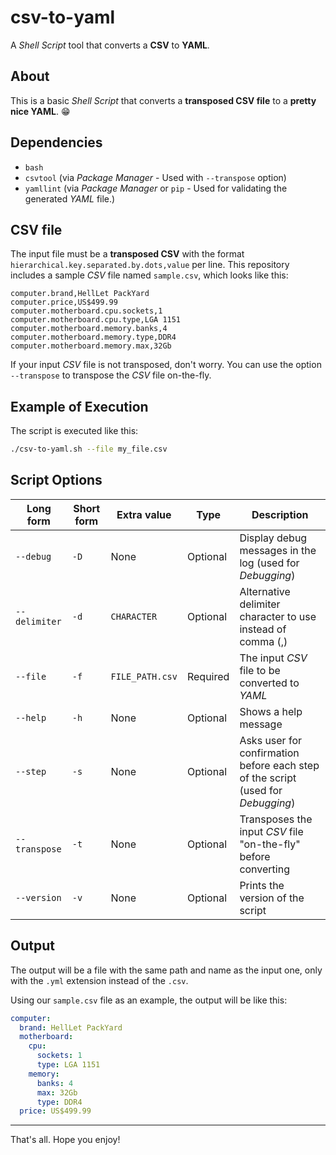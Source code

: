 # csv-to-yaml

A *Shell Script* tool that converts a **CSV** to **YAML**.

## About

This is a basic *Shell Script* that converts a **transposed CSV file** to a **pretty nice YAML**. :grin:

## Dependencies

- `bash`
- `csvtool` (via *Package Manager* - Used with `--transpose` option)
- `yamllint` (via *Package Manager* or `pip` - Used for validating the generated *YAML* file.)

## CSV file

The input file must be a **transposed CSV** with the format `hierarchical.key.separated.by.dots,value` per line. This repository includes a sample *CSV* file named `sample.csv`, which looks like this:

```csv
computer.brand,HellLet PackYard
computer.price,US$499.99
computer.motherboard.cpu.sockets,1
computer.motherboard.cpu.type,LGA 1151
computer.motherboard.memory.banks,4
computer.motherboard.memory.type,DDR4
computer.motherboard.memory.max,32Gb
```

If your input *CSV* file is not transposed, don't worry. You can use the option `--transpose` to transpose the *CSV* file on-the-fly.

## Example of Execution

The script is executed like this:

```bash
./csv-to-yaml.sh --file my_file.csv
```

## Script Options

| **Long form** | **Short form**  | **Extra value**  | **Type**  | **Description**                                                                   |
| ------------- | --------------- | ---------------- | --------- | --------------------------------------------------------------------------------- |
| `--debug`     | `-D`            | None             | Optional  | Display debug messages in the log (used for *Debugging*)                          |
| `--delimiter` | `-d`            | `CHARACTER`      | Optional  | Alternative delimiter character to use instead of comma (,)                       |
| `--file`      | `-f`            | `FILE_PATH.csv`  | Required  | The input *CSV* file to be converted to *YAML*                                    |
| `--help`      | `-h`            | None             | Optional  | Shows a help message                                                              |
| `--step`      | `-s`            | None             | Optional  | Asks user for confirmation before each step of the script (used for *Debugging*)  |
| `--transpose` | `-t`            | None             | Optional  | Transposes the input *CSV* file "on-the-fly" before converting                    |
| `--version`   | `-v`            | None             | Optional  | Prints the version of the script                                                  |

## Output

The output will be a file with the same path and name as the input one, only with the `.yml` extension instead of the `.csv`.

Using our `sample.csv` file as an example, the output will be like this:

```yaml
computer:
  brand: HellLet PackYard
  motherboard:
    cpu:
      sockets: 1
      type: LGA 1151
    memory:
      banks: 4
      max: 32Gb
      type: DDR4
  price: US$499.99
```

___

That's all. Hope you enjoy!
